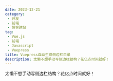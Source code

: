 ```yaml
---
date: 2023-12-21
category:
 - 开发
 - 前端
 - 博客建站
tag:
 - Vue.js
 - 前端
 - Javascript
 - Vuepress
title: Vuepress自动生成侧边栏目录
description: 太懒不想手动写侧边栏结构？花亿点时间就好！
---
```


太懒不想手动写侧边栏结构？花亿点时间就好！

<!-- more -->